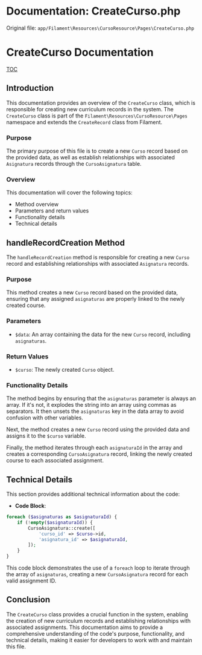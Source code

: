 # Documentation: CreateCurso.php

Original file: `app/Filament\Resources\CursoResource\Pages\CreateCurso.php`

# CreateCurso Documentation

[TOC](#table-of-contents)

## Introduction

This documentation provides an overview of the `CreateCurso` class, which is responsible for creating new curriculum records in the system. The `CreateCurso` class is part of the `Filament\Resources\CursoResource\Pages` namespace and extends the `CreateRecord` class from Filament.

### Purpose

The primary purpose of this file is to create a new `Curso` record based on the provided data, as well as establish relationships with associated `Asignatura` records through the `CursoAsignatura` table.

### Overview

This documentation will cover the following topics:

* Method overview
* Parameters and return values
* Functionality details
* Technical details

## handleRecordCreation Method

The `handleRecordCreation` method is responsible for creating a new `Curso` record and establishing relationships with associated `Asignatura` records.

### Purpose

This method creates a new `Curso` record based on the provided data, ensuring that any assigned `asignaturas` are properly linked to the newly created course.

### Parameters

* `$data`: An array containing the data for the new `Curso` record, including `asignaturas`.

### Return Values

* `$curso`: The newly created `Curso` object.

### Functionality Details

The method begins by ensuring that the `asignaturas` parameter is always an array. If it's not, it explodes the string into an array using commas as separators. It then unsets the `asignaturas` key in the data array to avoid confusion with other variables.

Next, the method creates a new `Curso` record using the provided data and assigns it to the `$curso` variable.

Finally, the method iterates through each `asignaturaId` in the array and creates a corresponding `CursoAsignatura` record, linking the newly created course to each associated assignment.

## Technical Details

This section provides additional technical information about the code:

* **Code Block**:
```php
foreach ($asignaturas as $asignaturaId) {
    if (!empty($asignaturaId)) {
        CursoAsignatura::create([
            'curso_id' => $curso->id,
            'asignatura_id' => $asignaturaId,
        ]);
    }
}
```
This code block demonstrates the use of a `foreach` loop to iterate through the array of `asignaturas`, creating a new `CursoAsignatura` record for each valid assignment ID.

## Conclusion

The `CreateCurso` class provides a crucial function in the system, enabling the creation of new curriculum records and establishing relationships with associated assignments. This documentation aims to provide a comprehensive understanding of the code's purpose, functionality, and technical details, making it easier for developers to work with and maintain this file.